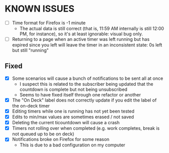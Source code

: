 # KNOWN ISSUES

* [ ] Time format for Firefox is -1 minute
  * The actual data is still correct (that is, 11:59 AM internally is still
    12:00 PM, for instance), so it's at least ignorable: visual bug only.
* [ ] Returning to a page when an active timer was left running but has expired
  since you left will leave the timer in an inconsistent state: 0s left but
  still "running"

## Fixed

* [X] Some scenarios will cause a bunch of notifications to be sent all at once
  * I suspect this is related to the subscriber being updated that the countdown
    is complete but not being unsubscribed
  * Seems to have fixed itself through one refactor or another
* [X] The "On Deck" label does not correctly update if you edit the label of the
  on-deck timer
* [X] Editing timers while one is running has not yet been tested
* [X] Edits to min/max values are sometimes erased / not saved
* [X] Deleting the current ticountdown will cause a crash
* [X] Timers not rolling over when completed (e.g. work completes, break is not
  queued up to be on deck)
* [X] Notifications broke on Firefox for some reason
  * This is due to a bad configuration on my computer
